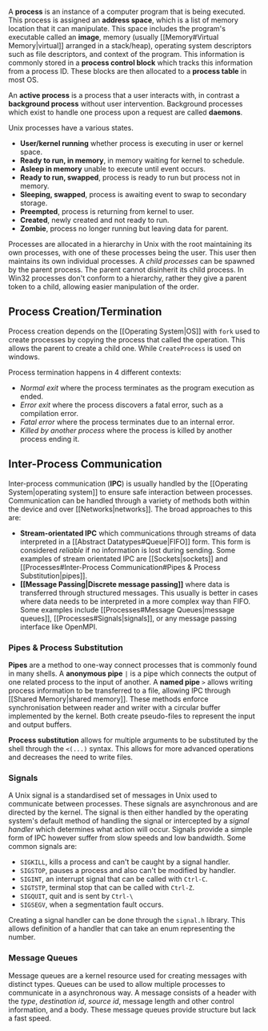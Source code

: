 A **process** is an instance of a computer program that is being executed. This process is assigned an **address space**, which is a list of memory location that it can manipulate. This space includes the program's executable called an **image**, memory (usually [[Memory#Virtual Memory|virtual]] arranged in a stack/heap), operating system descriptors such as file descriptors, and context of the program. This information is commonly stored in a **process control block** which tracks this information from a process ID. These blocks are then allocated to a **process table** in most OS.

An **active process** is a process that a user interacts with, in contrast a **background process** without user intervention. Background processes which exist to handle one process upon a request are called **daemons**.

Unix processes have a various states.
- **User/kernel running** whether process is executing in user or kernel space.
- **Ready to run, in memory**, in memory waiting for kernel to schedule.
- **Asleep in memory** unable to execute until event occurs.
- **Ready to run, swapped**, process is ready to run but process not in memory.
- **Sleeping, swapped**, process is awaiting event to swap to secondary storage.
- **Preempted**, process is returning from kernel to user.
- **Created**, newly created and not ready to run.
- **Zombie**, process no longer running but leaving data for parent.

 Processes are allocated in a hierarchy in Unix with the root maintaining its own processes, with one of these processes being the user. This user then maintains its own individual processes. A *child processes* can be spawned by the parent process. The parent cannot disinherit its child process. In Win32 processes don't conform to a hierarchy, rather they give a parent token to a child, allowing easier manipulation of the order.

## Process Creation/Termination
Process creation depends on the [[Operating System|OS]] with `fork` used to create processes by copying the process that called the operation. This allows the parent to create a child one. While `CreateProcess` is used on windows. 

Process termination happens in 4 different contexts:
- *Normal exit* where the process terminates as the program execution as ended.
- *Error exit* where the process discovers a fatal error, such as a compilation error.
- *Fatal error* where the process terminates due to an internal error.
- *Killed by another process* where the process is killed by another process ending it.
  
## Inter-Process Communication
Inter-process communication (**IPC**) is usually handled by the [[Operating System|operating system]] to ensure safe interaction between processes. Communication can be handled through a variety of methods both within the device and over [[Networks|networks]]. The broad approaches to this are:
- **Stream-orientated IPC** which communications through streams of data interpreted in a [[Abstract Datatypes#Queue|FIFO]] form. This form is considered *reliable* if no information is lost during sending. Some examples of stream orientated IPC are [[Sockets|sockets]] and [[Processes#Inter-Process Communication#Pipes & Process Substitution|pipes]].
- **[[Message Passing|Discrete message passing]]**  where data is transferred through structured messages. This usually is better in cases where data needs to be interpreted in a more complex way than FIFO. Some examples include [[Processes#Message Queues|message queues]], [[Processes#Signals|signals]], or any message passing interface like OpenMPI.

### Pipes & Process Substitution
**Pipes** are a method to one-way connect processes that is commonly found in many shells. A **anonymous pipe** `|` is a pipe which connects the output of one related process to the input of another. A **named pipe** `>` allows writing process information to be transferred to a file, allowing IPC through [[Shared Memory|shared memory]]. These methods enforce synchronisation between reader and writer with a circular buffer implemented by the kernel. Both create pseudo-files to represent the input and output buffers.

**Process substitution** allows for multiple arguments to be substituted by the shell through the `<(...)` syntax. This allows for more advanced operations and decreases the need to write files.

### Signals
A Unix signal is a standardised set of messages in Unix used to communicate between processes. These signals are asynchronous and are directed by the kernel. The signal is then either handled by the operating system's default method of handling the signal or intercepted by a *signal handler* which determines what action will occur. Signals provide a simple form of IPC however suffer from slow speeds and low bandwidth. Some common signals are:
- `SIGKILL`, kills a process and can't be caught by a signal handler.
- `SIGSTOP`, pauses a process and also can't be modified by handler.
- `SIGINT`, an interrupt signal that can be called with `Ctrl-C`.
- `SIGTSTP`, terminal stop that can be called with `Ctrl-Z`.
- `SIGQUIT`, quit and is sent by `Ctrl-\`
- `SIGSEGV`, when a segmentation fault occurs.

Creating a signal handler can be done through the `signal.h` library. This allows definition of a handler that can take an enum representing the number.

### Message Queues
Message queues are a kernel resource used for creating messages with distinct types. Queues can be used to allow multiple processes to communicate in a asynchronous way. A message consists of a header with the *type*, *destination id*, *source id*, message length and other control information, and a body. These message queues provide structure but lack a fast speed.